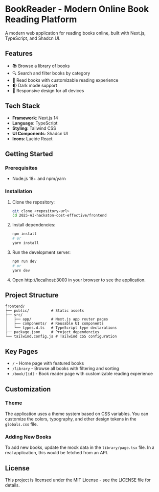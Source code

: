 # BookReader - Modern Online Book Reading Platform

A modern web application for reading books online, built with Next.js, TypeScript, and Shadcn UI.

## Features

- 📚 Browse a library of books
- 🔍 Search and filter books by category
- 📖 Read books with customizable reading experience
- 🌓 Dark mode support
- 📱 Responsive design for all devices

## Tech Stack

- **Framework**: Next.js 14
- **Language**: TypeScript
- **Styling**: Tailwind CSS
- **UI Components**: Shadcn UI
- **Icons**: Lucide React

## Getting Started

### Prerequisites

- Node.js 18+ and npm/yarn

### Installation

1. Clone the repository:
   ```bash
   git clone <repository-url>
   cd 2025-AI-hackaton-cost-effective/frontend
   ```

2. Install dependencies:
   ```bash
   npm install
   # or
   yarn install
   ```

3. Run the development server:
   ```bash
   npm run dev
   # or
   yarn dev
   ```

4. Open [http://localhost:3000](http://localhost:3000) in your browser to see the application.

## Project Structure

```
frontend/
├── public/          # Static assets
├── src/
│   ├── app/         # Next.js app router pages
│   ├── components/  # Reusable UI components
│   └── types.d.ts   # TypeScript type declarations
├── package.json     # Project dependencies
└── tailwind.config.js # Tailwind CSS configuration
```

## Key Pages

- `/` - Home page with featured books
- `/library` - Browse all books with filtering and sorting
- `/book/[id]` - Book reader page with customizable reading experience

## Customization

### Theme

The application uses a theme system based on CSS variables. You can customize the colors, typography, and other design tokens in the `globals.css` file.

### Adding New Books

To add new books, update the mock data in the `library/page.tsx` file. In a real application, this would be fetched from an API.

## License

This project is licensed under the MIT License - see the LICENSE file for details.